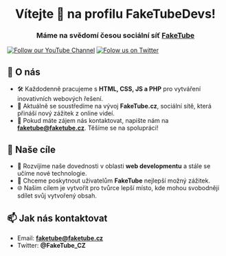 <h1 align="center">Vítejte 👋 na profilu FakeTubeDevs!</h1>
<h3 align="center">Máme na svědomí česou sociální síť <a href="https://faketube.cz" target="_blank">FakeTube</a></h3>

[![Follow our YouTube Channel](https://img.shields.io/youtube/channel/subscribers/UCxRJRX8GHAEDAiSkfTiQVtQ)](https://www.youtube.com/channel/UCxRJRX8GHAEDAiSkfTiQVtQ)
[![Folow us on Twitter](https://img.shields.io/twitter/follow/FakeTube_CZ)](https://twitter.com/intent/follow?screen_name=FakeTube_CZ)

## 🚀 O nás
- 🛠️ Každodenně pracujeme s **HTML, CSS, JS a PHP** pro vytváření inovativních webových řešení.
- 💼 Aktuálně se soustředíme na vývoj **FakeTube.cz**, sociální sítě, která přináší nový zážitek z online videí.
- 📨 Pokud máte zájem nás kontaktovat, napište nám na **faketube@faketube.cz**. Těšíme se na spolupráci!

## 🎯 Naše cíle
- 🌱 Rozvíjíme naše dovednosti v oblasti **web developmentu** a stále se učíme nové technologie.
- 🎯 Chceme poskytnout uživatelům **FakeTube** nejlepší možný zážitek.
- 🌐 Našim cílem je vytvořit pro tvůrce lepší místo, kde mohou svobodněji sdílet svůj vytvořený obsah.

## 📫 Jak nás kontaktovat
- Email: **faketube@faketube.cz**
- Twitter: **@FakeTube_CZ**
